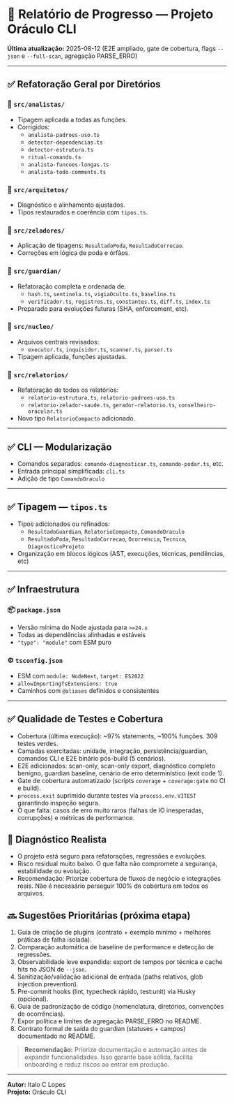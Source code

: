 # 📘 Relatório de Progresso — Projeto Oráculo CLI

**Última atualização:** 2025-08-12 (E2E ampliado, gate de cobertura, flags `--json` e `--full-scan`, agregação PARSE_ERRO)

---

## ✅ Refatoração Geral por Diretórios

### 📁 `src/analistas/`

- Tipagem aplicada a todas as funções.
- Corrigidos:
  - `analista-padroes-uso.ts`
  - `detector-dependencias.ts`
  - `detector-estrutura.ts`
  - `ritual-comando.ts`
  - `analista-funcoes-longas.ts`
  - `analista-todo-comments.ts`

### 📁 `src/arquitetos/`

- Diagnóstico e alinhamento ajustados.
- Tipos restaurados e coerência com `tipos.ts`.

### 📁 `src/zeladores/`

- Aplicação de tipagens: `ResultadoPoda`, `ResultadoCorrecao`.
- Correções em lógica de poda e órfãos.

### 📁 `src/guardian/`

- Refatoração completa e ordenada de:
  - `hash.ts`, `sentinela.ts`, `vigiaOculto.ts`, `baseline.ts`
  - `verificador.ts`, `registros.ts`, `constantes.ts`, `diff.ts`, `index.ts`
- Preparado para evoluções futuras (SHA, enforcement, etc).

### 📁 `src/nucleo/`

- Arquivos centrais revisados:
  - `executor.ts`, `inquisidor.ts`, `scanner.ts`, `parser.ts`
- Tipagem aplicada, funções ajustadas.

### 📁 `src/relatorios/`

- Refatoração de todos os relatórios:
  - `relatorio-estrutura.ts`, `relatorio-padroes-uso.ts`
  - `relatorio-zelador-saude.ts`, `gerador-relatorio.ts`, `conselheiro-oracular.ts`
- Novo tipo `RelatorioCompacto` adicionado.

---

## ✅ CLI — Modularização

- Comandos separados: `comando-diagnosticar.ts`, `comando-podar.ts`, etc.
- Entrada principal simplificada: `cli.ts`
- Adição de tipo `ComandoOraculo`

---

## ✅ Tipagem — `tipos.ts`

- Tipos adicionados ou refinados:
  - `ResultadoGuardian`, `RelatorioCompacto`, `ComandoOraculo`
  - `ResultadoPoda`, `ResultadoCorrecao`, `Ocorrencia`, `Tecnica`, `DiagnosticoProjeto`
- Organização em blocos lógicos (AST, execuções, técnicas, pendências, etc)

---

## ✅ Infraestrutura

### 📦 `package.json`

- Versão mínima do Node ajustada para `>=24.x`
- Todas as dependências alinhadas e estáveis
- `"type": "module"` com ESM puro

### ⚙️ `tsconfig.json`

- ESM com `module: NodeNext`, `target: ES2022`
- `allowImportingTsExtensions: true`
- Caminhos com `@aliases` definidos e consistentes

---

## ✅ Qualidade de Testes e Cobertura

- Cobertura (última execução): ~97% statements, ~100% funções. 309 testes verdes.
- Camadas exercitadas: unidade, integração, persistência/guardian, comandos CLI e E2E binário pós-build (5 cenários).
- E2E adicionados: scan-only, scan-only export, diagnóstico completo benigno, guardian baseline, cenário de erro determinístico (exit code 1).
- Gate de cobertura automatizado (scripts `coverage` + `coverage:gate` no CI e build).
- `process.exit` suprimido durante testes via `process.env.VITEST` garantindo inspeção segura.
- O que falta: casos de erro muito raros (falhas de IO inesperadas, corrupções) e métricas de performance.

## 🔎 Diagnóstico Realista

- O projeto está seguro para refatorações, regressões e evoluções.
- Risco residual muito baixo. O que falta não compromete a segurança, estabilidade ou evolução.
- Recomendação: Priorize cobertura de fluxos de negócio e integrações reais. Não é necessário perseguir 100% de cobertura em todos os arquivos.

## 🔜 Sugestões Prioritárias (próxima etapa)

1. Guia de criação de plugins (contrato + exemplo mínimo + melhores práticas de falha isolada).
2. Comparação automática de baseline de performance e detecção de regressões.
3. Observabilidade leve expandida: export de tempos por técnica e cache hits no JSON de `--json`.
4. Sanitização/validação adicional de entrada (paths relativos, glob injection prevention).
5. Pre-commit hooks (lint, typecheck rápido, test:unit) via Husky (opcional).
6. Guia de padronização de código (nomenclatura, diretórios, convenções de ocorrências).
7. Expor política e limites de agregação PARSE_ERRO no README.
8. Contrato formal de saída do guardian (statuses + campos) documentado no README.

> **Recomendação:** Priorize documentação e automação antes de expandir funcionalidades. Isso garante base sólida, facilita onboarding e reduz riscos ao entrar em produção.

---

**Autor:** Italo C Lopes  
**Projeto:** Oráculo CLI
